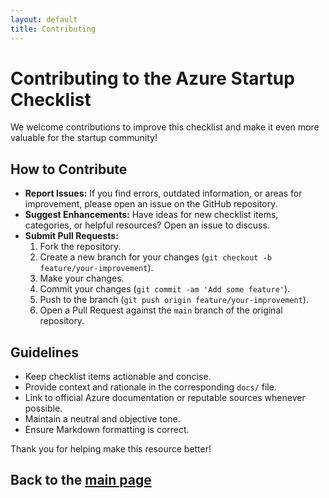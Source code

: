 ```yaml
---
layout: default
title: Contributing
---
```


# Contributing to the Azure Startup Checklist

We welcome contributions to improve this checklist and make it even more valuable for the startup community!

## How to Contribute

*   **Report Issues:** If you find errors, outdated information, or areas for improvement, please open an issue on the GitHub repository.
*   **Suggest Enhancements:** Have ideas for new checklist items, categories, or helpful resources? Open an issue to discuss.
*   **Submit Pull Requests:**
    1.  Fork the repository.
    2.  Create a new branch for your changes (`git checkout -b feature/your-improvement`).
    3.  Make your changes.
    4.  Commit your changes (`git commit -am 'Add some feature'`).
    5.  Push to the branch (`git push origin feature/your-improvement`).
    6.  Open a Pull Request against the `main` branch of the original repository.

## Guidelines

*   Keep checklist items actionable and concise.
*   Provide context and rationale in the corresponding `docs/` file.
*   Link to official Azure documentation or reputable sources whenever possible.
*   Maintain a neutral and objective tone.
*   Ensure Markdown formatting is correct.

Thank you for helping make this resource better!

## Back to the [main page](../README.md)
